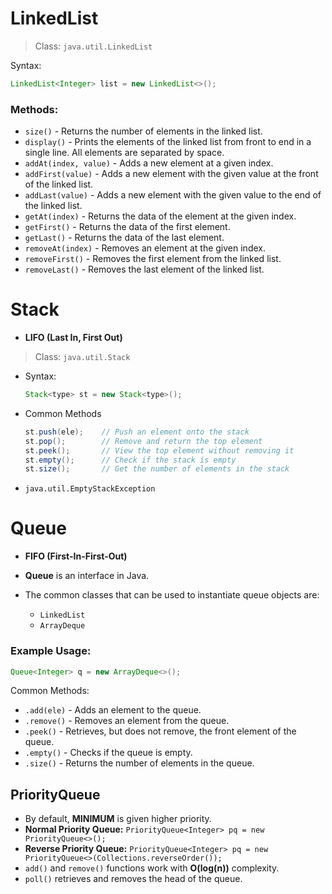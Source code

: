 # LinkedList
> Class: `java.util.LinkedList`

Syntax:
```java
LinkedList<Integer> list = new LinkedList<>();
```

### Methods:

- `size()` - Returns the number of elements in the linked list.
- `display()` - Prints the elements of the linked list from front to end in a single line. All elements are separated by space.
- `addAt(index, value)` - Adds a new element at a given index.
- `addFirst(value)` - Adds a new element with the given value at the front of the linked list.
- `addLast(value)` - Adds a new element with the given value to the end of the linked list.
- `getAt(index)` - Returns the data of the element at the given index.
- `getFirst()` - Returns the data of the first element.
- `getLast()` - Returns the data of the last element.
- `removeAt(index)` - Removes an element at the given index.
- `removeFirst()` - Removes the first element from the linked list.
- `removeLast()` - Removes the last element of the linked list.

# Stack
- **LIFO (Last In, First Out)**
> Class: `java.util.Stack`
- Syntax:
  ```java
  Stack<type> st = new Stack<type>();
  ```
- Common Methods
  ```java
  st.push(ele);    // Push an element onto the stack
  st.pop();        // Remove and return the top element
  st.peek();       // View the top element without removing it
  st.empty();      // Check if the stack is empty
  st.size();       // Get the number of elements in the stack
  ```
- `java.util.EmptyStackException`

# Queue

- **FIFO (First-In-First-Out)**

- **Queue** is an interface in Java.
- The common classes that can be used to instantiate queue objects are:
  - `LinkedList`
  - `ArrayDeque`

### Example Usage:
```java
Queue<Integer> q = new ArrayDeque<>();
```
Common Methods:
- `.add(ele)` - Adds an element to the queue.
- `.remove()` - Removes an element from the queue.
- `.peek()` - Retrieves, but does not remove, the front element of the queue.
- `.empty()` - Checks if the queue is empty.
- `.size()` - Returns the number of elements in the queue.

## PriorityQueue
- By default, **MINIMUM** is given higher priority.
- **Normal Priority Queue:** `PriorityQueue<Integer> pq = new PriorityQueue<>();`
- **Reverse Priority Queue:** `PriorityQueue<Integer> pq = new PriorityQueue<>(Collections.reverseOrder());`
- `add()` and `remove()` functions work with **O(log(n))** complexity.
- `poll()` retrieves and removes the head of the queue.
